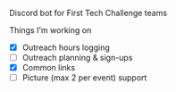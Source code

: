 Discord bot for First Tech Challenge teams

Things I'm working on 

- [x] Outreach hours logging
- [ ] Outreach planning & sign-ups
- [x] Common links
- [ ] Picture (max 2 per event) support